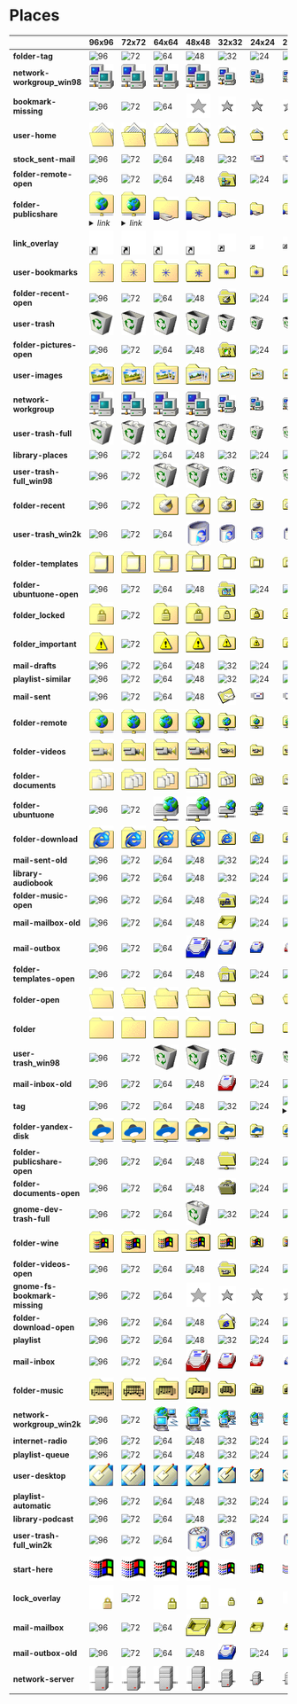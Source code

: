 # Places
| |**96x96**|**72x72**|**64x64**|**48x48**|**32x32**|**24x24**|**22x22**|**16x16**|
|-|-|-|-|-|-|-|-|-|
|**folder-tag**|![96](96/folder-tag.png)|![72](72/folder-tag.png)|![64](64/folder-tag.png)|![48](48/folder-tag.png)|![32](32/folder-tag.png)|![24](24/folder-tag.png)|![22](22/folder-tag.png)|![16](16/folder-tag.png)|
|**network-workgroup_win98**|![96](96/network-workgroup_win98.png)|![72](72/network-workgroup_win98.png)|![64](64/network-workgroup_win98.png)|![48](48/network-workgroup_win98.png)|![32](32/network-workgroup_win98.png)|![24](24/network-workgroup_win98.png)|![22](22/network-workgroup_win98.png)|![16](16/network-workgroup_win98.png)|
|**bookmark-missing**|![96](96/bookmark-missing.png)|![72](72/bookmark-missing.png)|![64](64/bookmark-missing.png)|![48](48/bookmark-missing.png)|![32](32/bookmark-missing.png)|![24](24/bookmark-missing.png)|![22](22/bookmark-missing.png)|![16](16/bookmark-missing.png)|
|**user-home**|![96](96/user-home.png)|![72](72/user-home.png)|![64](64/user-home.png)|![48](48/user-home.png)|![32](32/user-home.png)|![24](24/user-home.png)|![22](22/user-home.png)|![16](16/user-home.png)|
|**stock_sent-mail**|![96](96/stock_sent-mail.png)|![72](72/stock_sent-mail.png)|![64](64/stock_sent-mail.png)|![48](48/stock_sent-mail.png)|![32](32/stock_sent-mail.png)|![24](24/stock_sent-mail.png)|![22](22/stock_sent-mail.png)|![16](16/stock_sent-mail.png)|
|**folder-remote-open**|![96](96/folder-remote-open.png)|![72](72/folder-remote-open.png)|![64](64/folder-remote-open.png)|![48](48/folder-remote-open.png)|![32](32/folder-remote-open.png)|![24](24/folder-remote-open.png)|![22](22/folder-remote-open.png)|![16](16/folder-remote-open.png)|
|**folder-publicshare**|![96](96/folder-remote.png)<details><summary>*link*</summary> *folder-remote.png*</details>|![72](72/folder-remote.png)<details><summary>*link*</summary> *folder-remote.png*</details>|![64](64/folder-publicshare.png)|![48](48/folder-publicshare.png)|![32](32/folder-publicshare.png)|![24](24/folder-publicshare.png)|![22](22/folder-publicshare.png)|![16](16/folder-publicshare.png)|
|**link_overlay**|![96](96/link_overlay.png)|![72](72/link_overlay.png)|![64](64/link_overlay.png)|![48](48/link_overlay.png)|![32](32/link_overlay.png)|![24](24/link_overlay.png)|![22](22/link_overlay.png)|![16](16/link_overlay.png)|
|**user-bookmarks**|![96](96/user-bookmarks.png)|![72](72/user-bookmarks.png)|![64](64/user-bookmarks.png)|![48](48/user-bookmarks.png)|![32](32/user-bookmarks.png)|![24](24/user-bookmarks.png)|![22](22/user-bookmarks.png)|![16](16/user-bookmarks.png)|
|**folder-recent-open**|![96](96/folder-recent-open.png)|![72](72/folder-recent-open.png)|![64](64/folder-recent-open.png)|![48](48/folder-recent-open.png)|![32](32/folder-recent-open.png)|![24](24/folder-recent-open.png)|![22](22/folder-recent-open.png)|![16](16/folder-recent-open.png)|
|**user-trash**|![96](96/user-trash.png)|![72](72/user-trash.png)|![64](64/user-trash.png)|![48](48/user-trash.png)|![32](32/user-trash.png)|![24](24/user-trash.png)|![22](22/user-trash.png)|![16](16/user-trash.png)|
|**folder-pictures-open**|![96](96/folder-pictures-open.png)|![72](72/folder-pictures-open.png)|![64](64/folder-pictures-open.png)|![48](48/folder-pictures-open.png)|![32](32/folder-pictures-open.png)|![24](24/folder-pictures-open.png)|![22](22/folder-pictures-open.png)|![16](16/folder-pictures-open.png)|
|**user-images**|![96](96/user-images.png)|![72](72/user-images.png)|![64](64/user-images.png)|![48](48/user-images.png)|![32](32/user-images.png)|![24](24/user-images.png)|![22](22/user-images.png)|![16](16/user-images.png)|
|**network-workgroup**|![96](96/network-workgroup.png)|![72](72/network-workgroup.png)|![64](64/network-workgroup.png)|![48](48/network-workgroup.png)|![32](32/network-workgroup.png)|![24](24/network-workgroup.png)|![22](22/network-workgroup.png)|![16](16/network-workgroup.png)|
|**user-trash-full**|![96](96/user-trash-full.png)|![72](72/user-trash-full.png)|![64](64/user-trash-full.png)|![48](48/user-trash-full.png)|![32](32/user-trash-full.png)|![24](24/user-trash-full.png)|![22](22/user-trash-full.png)|![16](16/user-trash-full.png)|
|**library-places**|![96](96/library-places.png)|![72](72/library-places.png)|![64](64/library-places.png)|![48](48/library-places.png)|![32](32/library-places.png)|![24](24/library-places.png)|![22](22/library-places.png)|![16](16/library-places.png)|
|**user-trash-full_win98**|![96](96/user-trash-full_win98.png)|![72](72/user-trash-full_win98.png)|![64](64/user-trash-full_win98.png)|![48](48/user-trash-full_win98.png)|![32](32/user-trash-full_win98.png)|![24](24/user-trash-full_win98.png)|![22](22/user-trash-full_win98.png)|![16](16/user-trash-full_win98.png)|
|**folder-recent**|![96](96/folder-recent.png)|![72](72/folder-recent.png)|![64](64/folder-recent.png)|![48](48/folder-recent.png)|![32](32/folder-recent.png)|![24](24/folder-recent.png)|![22](22/folder-recent.png)|![16](16/folder-recent.png)|
|**user-trash_win2k**|![96](96/user-trash_win2k.png)|![72](72/user-trash_win2k.png)|![64](64/user-trash_win2k.png)|![48](48/user-trash_win2k.png)|![32](32/user-trash_win2k.png)|![24](24/user-trash_win2k.png)|![22](22/user-trash_win2k.png)|![16](16/user-trash_win2k.png)|
|**folder-templates**|![96](96/folder-templates.png)|![72](72/folder-templates.png)|![64](64/folder-templates.png)|![48](48/folder-templates.png)|![32](32/folder-templates.png)|![24](24/folder-templates.png)|![22](22/folder-templates.png)|![16](16/folder-templates.png)|
|**folder-ubuntuone-open**|![96](96/folder-ubuntuone-open.png)|![72](72/folder-ubuntuone-open.png)|![64](64/folder-ubuntuone-open.png)|![48](48/folder-ubuntuone-open.png)|![32](32/folder-ubuntuone-open.png)|![24](24/folder-ubuntuone-open.png)|![22](22/folder-ubuntuone-open.png)|![16](16/folder-ubuntuone-open.png)|
|**folder_locked**|![96](96/folder_locked.png)|![72](72/folder_locked.png)|![64](64/folder_locked.png)|![48](48/folder_locked.png)|![32](32/folder_locked.png)|![24](24/folder_locked.png)|![22](22/folder_locked.png)|![16](16/folder_locked.png)|
|**folder_important**|![96](96/folder_important.png)|![72](72/folder_important.png)|![64](64/folder_important.png)|![48](48/folder_important.png)|![32](32/folder_important.png)|![24](24/folder_important.png)|![22](22/folder_important.png)|![16](16/folder_important.png)|
|**mail-drafts**|![96](96/mail-drafts.png)|![72](72/mail-drafts.png)|![64](64/mail-drafts.png)|![48](48/mail-drafts.png)|![32](32/mail-drafts.png)|![24](24/mail-drafts.png)|![22](22/mail-drafts.png)|![16](16/mail-drafts.png)|
|**playlist-similar**|![96](96/playlist-similar.png)|![72](72/playlist-similar.png)|![64](64/playlist-similar.png)|![48](48/playlist-similar.png)|![32](32/playlist-similar.png)|![24](24/playlist-similar.png)|![22](22/playlist-similar.png)|![16](16/playlist-similar.png)|
|**mail-sent**|![96](96/mail-sent.png)|![72](72/mail-sent.png)|![64](64/mail-sent.png)|![48](48/mail-sent.png)|![32](32/mail-sent.png)|![24](24/mail-sent.png)|![22](22/mail-sent.png)|![16](16/mail-sent.png)|
|**folder-remote**|![96](96/folder-remote.png)|![72](72/folder-remote.png)|![64](64/folder-remote.png)|![48](48/folder-remote.png)|![32](32/folder-remote.png)|![24](24/folder-remote.png)|![22](22/folder-remote.png)|![16](16/folder-remote.png)|
|**folder-videos**|![96](96/folder-videos.png)|![72](72/folder-videos.png)|![64](64/folder-videos.png)|![48](48/folder-videos.png)|![32](32/folder-videos.png)|![24](24/folder-videos.png)|![22](22/folder-videos.png)|![16](16/folder-videos.png)|
|**folder-documents**|![96](96/folder-documents.png)|![72](72/folder-documents.png)|![64](64/folder-documents.png)|![48](48/folder-documents.png)|![32](32/folder-documents.png)|![24](24/folder-documents.png)|![22](22/folder-documents.png)|![16](16/folder-documents.png)|
|**folder-ubuntuone**|![96](96/folder-ubuntuone.png)|![72](72/folder-ubuntuone.png)|![64](64/folder-ubuntuone.png)|![48](48/folder-ubuntuone.png)|![32](32/folder-ubuntuone.png)|![24](24/folder-ubuntuone.png)|![22](22/folder-ubuntuone.png)|![16](16/folder-ubuntuone.png)|
|**folder-download**|![96](96/folder-download.png)|![72](72/folder-download.png)|![64](64/folder-download.png)|![48](48/folder-download.png)|![32](32/folder-download.png)|![24](24/folder-download.png)|![22](22/folder-download.png)|![16](16/folder-download.png)|
|**mail-sent-old**|![96](96/mail-sent-old.png)|![72](72/mail-sent-old.png)|![64](64/mail-sent-old.png)|![48](48/mail-sent-old.png)|![32](32/mail-sent-old.png)|![24](24/mail-sent-old.png)|![22](22/mail-sent-old.png)|![16](16/mail-sent-old.png)|
|**library-audiobook**|![96](96/library-audiobook.png)|![72](72/library-audiobook.png)|![64](64/library-audiobook.png)|![48](48/library-audiobook.png)|![32](32/library-audiobook.png)|![24](24/library-audiobook.png)|![22](22/library-audiobook.png)|![16](16/library-audiobook.png)|
|**folder-music-open**|![96](96/folder-music-open.png)|![72](72/folder-music-open.png)|![64](64/folder-music-open.png)|![48](48/folder-music-open.png)|![32](32/folder-music-open.png)|![24](24/folder-music-open.png)|![22](22/folder-music-open.png)|![16](16/folder-open.png)<details><summary>*link*</summary> *folder-open.png*</details>|
|**mail-mailbox-old**|![96](96/mail-mailbox-old.png)|![72](72/mail-mailbox-old.png)|![64](64/mail-mailbox-old.png)|![48](48/mail-mailbox-old.png)|![32](32/mail-mailbox-old.png)|![24](24/mail-mailbox-old.png)|![22](22/mail-mailbox-old.png)|![16](16/mail-mailbox-old.png)|
|**mail-outbox**|![96](96/mail-outbox.png)|![72](72/mail-outbox.png)|![64](64/mail-outbox.png)|![48](48/mail-outbox.png)|![32](32/mail-outbox.png)|![24](24/mail-outbox.png)|![22](22/mail-outbox.png)|![16](16/mail-outbox.png)|
|**folder-templates-open**|![96](96/folder-templates-open.png)|![72](72/folder-templates-open.png)|![64](64/folder-templates-open.png)|![48](48/folder-templates-open.png)|![32](32/folder-templates-open.png)|![24](24/folder-templates-open.png)|![22](22/folder-templates-open.png)|![16](16/folder-templates-open.png)|
|**folder-open**|![96](96/folder-open.png)|![72](72/folder-open.png)|![64](64/folder-open.png)|![48](48/folder-open.png)|![32](32/folder-open.png)|![24](24/folder-open.png)|![22](22/folder-open.png)|![16](16/folder-open.png)|
|**folder**|![96](96/folder.png)|![72](72/folder.png)|![64](64/folder.png)|![48](48/folder.png)|![32](32/folder.png)|![24](24/folder.png)|![22](22/folder.png)|![16](16/folder.png)|
|**user-trash_win98**|![96](96/user-trash_win98.png)|![72](72/user-trash_win98.png)|![64](64/user-trash_win98.png)|![48](48/user-trash_win98.png)|![32](32/user-trash_win98.png)|![24](24/user-trash_win98.png)|![22](22/user-trash_win98.png)|![16](16/user-trash_win98.png)|
|**mail-inbox-old**|![96](96/mail-inbox-old.png)|![72](72/mail-inbox-old.png)|![64](64/mail-inbox-old.png)|![48](48/mail-inbox-old.png)|![32](32/mail-inbox-old.png)|![24](24/mail-inbox-old.png)|![22](22/mail-inbox-old.png)|![16](16/mail-inbox-old.png)|
|**tag**|![96](96/tag.png)|![72](72/tag.png)|![64](64/tag.png)|![48](48/tag.png)|![32](32/tag.png)|![24](24/tag.png)|![22](22/folder-tag.png)<details><summary>*link*</summary> *folder-tag.png*</details>|![16](16/tag.png)|
|**folder-yandex-disk**|![96](96/folder-yandex-disk.png)|![72](72/folder-yandex-disk.png)|![64](64/folder-yandex-disk.png)|![48](48/folder-yandex-disk.png)|![32](32/folder-yandex-disk.png)|![24](24/folder-yandex-disk.png)|![22](22/folder-yandex-disk.png)|![16](16/folder-yandex-disk.png)|
|**folder-publicshare-open**|![96](96/folder-publicshare-open.png)|![72](72/folder-publicshare-open.png)|![64](64/folder-publicshare-open.png)|![48](48/folder-publicshare-open.png)|![32](32/folder-publicshare-open.png)|![24](24/folder-publicshare-open.png)|![22](22/folder-publicshare-open.png)|![16](16/folder-publicshare-open.png)|
|**folder-documents-open**|![96](96/folder-documents-open.png)|![72](72/folder-documents-open.png)|![64](64/folder-documents-open.png)|![48](48/folder-documents-open.png)|![32](32/folder-documents-open.png)|![24](24/folder-documents-open.png)|![22](22/folder-documents-open.png)|![16](16/folder-documents-open.png)|
|**gnome-dev-trash-full**|![96](96/gnome-dev-trash-full.png)|![72](72/gnome-dev-trash-full.png)|![64](64/gnome-dev-trash-full.png)|![48](48/gnome-dev-trash-full.png)|![32](32/gnome-dev-trash-full.png)|![24](24/gnome-dev-trash-full.png)|![22](22/gnome-dev-trash-full.png)|![16](16/gnome-dev-trash-full.png)|
|**folder-wine**|![96](96/folder-wine.png)|![72](72/folder-wine.png)|![64](64/folder-wine.png)|![48](48/folder-wine.png)|![32](32/folder-wine.png)|![24](24/folder-wine.png)|![22](22/folder-wine.png)|![16](16/folder-wine.png)|
|**folder-videos-open**|![96](96/folder-videos-open.png)|![72](72/folder-videos-open.png)|![64](64/folder-videos-open.png)|![48](48/folder-videos-open.png)|![32](32/folder-videos-open.png)|![24](24/folder-videos-open.png)|![22](22/folder-videos-open.png)|![16](16/folder-videos-open.png)|
|**gnome-fs-bookmark-missing**|![96](96/gnome-fs-bookmark-missing.png)|![72](72/gnome-fs-bookmark-missing.png)|![64](64/gnome-fs-bookmark-missing.png)|![48](48/gnome-fs-bookmark-missing.png)|![32](32/gnome-fs-bookmark-missing.png)|![24](24/gnome-fs-bookmark-missing.png)|![22](22/gnome-fs-bookmark-missing.png)|![16](16/gnome-fs-bookmark-missing.png)|
|**folder-download-open**|![96](96/folder-download-open.png)|![72](72/folder-download-open.png)|![64](64/folder-download-open.png)|![48](48/folder-download-open.png)|![32](32/folder-download-open.png)|![24](24/folder-download-open.png)|![22](22/folder-download-open.png)|![16](16/folder-download-open.png)|
|**playlist**|![96](96/playlist.png)|![72](72/playlist.png)|![64](64/playlist.png)|![48](48/playlist.png)|![32](32/playlist.png)|![24](24/playlist.png)|![22](22/playlist.png)|![16](16/playlist.png)|
|**mail-inbox**|![96](96/mail-inbox.png)|![72](72/mail-inbox.png)|![64](64/mail-inbox.png)|![48](48/mail-inbox.png)|![32](32/mail-inbox.png)|![24](24/mail-inbox.png)|![22](22/mail-inbox.png)|![16](16/mail-inbox.png)|
|**folder-music**|![96](96/folder-music.png)|![72](72/folder-music.png)|![64](64/folder-music.png)|![48](48/folder-music.png)|![32](32/folder-music.png)|![24](24/folder-music.png)|![22](22/folder-music.png)|![16](16/folder-music.png)|
|**network-workgroup_win2k**|![96](96/network-workgroup_win2k.png)|![72](72/network-workgroup_win2k.png)|![64](64/network-workgroup_win2k.png)|![48](48/network-workgroup_win2k.png)|![32](32/network-workgroup_win2k.png)|![24](24/network-workgroup_win2k.png)|![22](22/network-workgroup_win2k.png)|![16](16/network-workgroup_win2k.png)|
|**internet-radio**|![96](96/internet-radio.png)|![72](72/internet-radio.png)|![64](64/internet-radio.png)|![48](48/internet-radio.png)|![32](32/internet-radio.png)|![24](24/internet-radio.png)|![22](22/internet-radio.png)|![16](16/internet-radio.png)|
|**playlist-queue**|![96](96/playlist-queue.png)|![72](72/playlist-queue.png)|![64](64/playlist-queue.png)|![48](48/playlist-queue.png)|![32](32/playlist-queue.png)|![24](24/playlist-queue.png)|![22](22/playlist-queue.png)|![16](16/playlist-queue.png)|
|**user-desktop**|![96](96/user-desktop.png)|![72](72/user-desktop.png)|![64](64/user-desktop.png)|![48](48/user-desktop.png)|![32](32/user-desktop.png)|![24](24/user-desktop.png)|![22](22/user-desktop.png)|![16](16/user-desktop.png)|
|**playlist-automatic**|![96](96/playlist-automatic.png)|![72](72/playlist-automatic.png)|![64](64/playlist-automatic.png)|![48](48/playlist-automatic.png)|![32](32/playlist-automatic.png)|![24](24/playlist-automatic.png)|![22](22/playlist-automatic.png)|![16](16/playlist-automatic.png)|
|**library-podcast**|![96](96/library-podcast.png)|![72](72/library-podcast.png)|![64](64/library-podcast.png)|![48](48/library-podcast.png)|![32](32/library-podcast.png)|![24](24/library-podcast.png)|![22](22/library-podcast.png)|![16](16/library-podcast.png)|
|**user-trash-full_win2k**|![96](96/user-trash-full_win2k.png)|![72](72/user-trash-full_win2k.png)|![64](64/user-trash-full_win2k.png)|![48](48/user-trash-full_win2k.png)|![32](32/user-trash-full_win2k.png)|![24](24/user-trash-full_win2k.png)|![22](22/user-trash-full_win2k.png)|![16](16/user-trash-full_win2k.png)|
|**start-here**|![96](96/start-here.png)|![72](72/start-here.png)|![64](64/start-here.png)|![48](48/start-here.png)|![32](32/start-here.png)|![24](24/start-here.png)|![22](22/start-here.png)|![16](16/start-here.png)|
|**lock_overlay**|![96](96/lock_overlay.png)|![72](72/lock_overlay.png)|![64](64/lock_overlay.png)|![48](48/lock_overlay.png)|![32](32/lock_overlay.png)|![24](24/lock_overlay.png)|![22](22/lock_overlay.png)|![16](16/lock_overlay.png)|
|**mail-mailbox**|![96](96/mail-mailbox.png)|![72](72/mail-mailbox.png)|![64](64/mail-mailbox.png)|![48](48/mail-mailbox.png)|![32](32/mail-mailbox.png)|![24](24/mail-mailbox.png)|![22](22/mail-mailbox.png)|![16](16/mail-mailbox.png)|
|**mail-outbox-old**|![96](96/mail-outbox-old.png)|![72](72/mail-outbox-old.png)|![64](64/mail-outbox-old.png)|![48](48/mail-outbox-old.png)|![32](32/mail-outbox-old.png)|![24](24/mail-outbox-old.png)|![22](22/mail-outbox-old.png)|![16](16/mail-outbox-old.png)|
|**network-server**|![96](96/network-server.png)|![72](72/network-server.png)|![64](64/network-server.png)|![48](48/network-server.png)|![32](32/network-server.png)|![24](24/network-server.png)|![22](22/network-server.png)|![16](16/network-server.png)|
